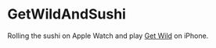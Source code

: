 # GetWildAndSushi
Rolling the sushi on Apple Watch and play [Get Wild](https://ja.wikipedia.org/wiki/Get_Wild) on iPhone.

